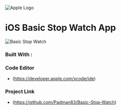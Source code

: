 ![Apple Logo](https://user-images.githubusercontent.com/45048950/73131198-bca1e580-4041-11ea-8f8d-ebfd844f0e64.png) 

# iOS Basic Stop Watch App

![Basic Stop Watch](https://user-images.githubusercontent.com/45048950/72207987-9f650700-34d8-11ea-9595-f4b1a12598ce.gif)

### Built With :

### Code Editor

* (https://developer.apple.com/xcode/ide)

### Project Link

* (https://github.com/Padman83/Basic-Stop-Watch)

